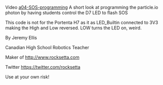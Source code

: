 Video [a04-SOS-programming](https://youtu.be/ZnaCcftdiR0?list=PL57Dnr1H_egsL0r4RXPA4PY2yZhOJk5Nr&t=5s) A short look at programming the particle.io photon by having students control the D7 LED to flash SOS



This code is not for the Portenta H7 as it as LED_Builtin connected to 3V3 making the High and Low reversed. LOW turns the LED on, weird.


By Jeremy Ellis

Canadian High School Robotics Teacher

Maker of http://www.rocksetta.com

Twitter https://twitter.com/rocksetta

Use at your own risk!

